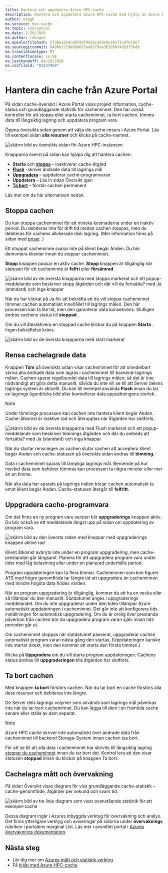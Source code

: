 ```yaml
---
title: Hantera och uppdatera Azure HPC-cache
description: Hantera och uppdatera Azure HPC-cache med hjälp av Azure Portal
author: ekpgh
ms.service: hpc-cache
ms.topic: conceptual
ms.date: 1/29/2020
ms.author: rohogue
ms.openlocfilehash: 57d6a2024cd6fd979426ca5de5e261f110f6156f
ms.sourcegitcommit: 849bb1729b89d075eed579aa36395bf4d29f3bd9
ms.translationtype: MT
ms.contentlocale: sv-SE
ms.lasthandoff: 04/28/2020
ms.locfileid: "81537958"
---
```

# <a name="manage-your-cache-from-the-azure-portal"></a>Hantera din cache från Azure Portal

På sidan cache-översikt i Azure Portal visas projekt information, cache-status och grundläggande statistik för cacheminnet. Den har också kontroller för att stoppa eller starta cacheminnet, ta bort cachen, tömma data till långsiktig lagring och uppdatera program vara.

Öppna översikts sidan genom att välja din cache-resurs i Azure Portal. Läs till exempel sidan **alla resurser** och klicka på cache-namnet.

![skärm bild av översikts sidan för Azure HPC-instansen](media/hpc-cache-overview.png)

Knapparna överst på sidan kan hjälpa dig att hantera cachen:

* **Starta** och [**stoppa**](#stop-the-cache) – inaktiverar cache-åtgärd
* [**Flush**](#flush-cached-data) -skriver ändrade data till lagrings mål
* [**Uppgradera**](#upgrade-cache-software) – uppdaterar cache-programvaran
* **Uppdatera** – Läs in sidan Översikt igen
* [**Ta bort**](#delete-the-cache) – förstör cachen permanent

Läs mer om de här alternativen nedan.

## <a name="stop-the-cache"></a>Stoppa cachen

Du kan stoppa cacheminnet för att minska kostnaderna under en inaktiv period. Du debiteras inte för drift tid medan cachen stoppas, men du debiteras för cachens allokerade disk lagring. (Mer information finns på sidan med [priser](https://aka.ms/hpc-cache-pricing) .)

Ett stoppat cacheminne svarar inte på klient begär Anden. Du bör demontera klienter innan du stoppar cacheminnet.

**Stopp** knappen pausar en aktiv cache. **Stopp** knappen är tillgänglig när statusen för ett cacheminne är **felfri** eller **försämrad**.

![skärm bild av de översta knapparna med stoppa markerat och ett popup-meddelande som beskriver stopp åtgärden och där vill du fortsätta? med Ja (standard) och inga knappar](media/stop-cache.png)

När du har klickat på Ja för att bekräfta att du vill stoppa cacheminnet tömmer cachen automatiskt innehållet till lagrings målen. Den här processen kan ta lite tid, men den garanterar data konsekvens. Slutligen ändras cachens status till **stoppad**.

Om du vill återaktivera en stoppad cache klickar du på knappen **Starta** . Ingen bekräftelse krävs.

![skärm bild av de översta knapparna med start markerat](media/start-cache.png)

## <a name="flush-cached-data"></a>Rensa cachelagrade data

Knappen **Töm** på översikts sidan visar cacheminnet för att omedelbart skriva alla ändrade data som lagras i cacheminnet till backend-lagrings målen. Cachen sparar regelbundet data till lagrings målen, så det är inte nödvändigt att göra detta manuellt, såvida du inte vill se till att Server delens lagrings system är aktuellt. Du kan till exempel använda **Flush** innan du tar en lagrings ögonblicks bild eller kontrollerar data uppsättningens storlek.

> [!NOTE]
> Under tömnings processen kan cachen inte hantera klient begär Anden. Cache-åtkomst är inaktive rad och återupptas när åtgärden har slutförts.

![skärm bild av de översta knapparna med Flush markerat och ett popup-meddelande som beskriver tömnings åtgärden och där du ombeds att fortsätta? med Ja (standard) och inga knappar](media/hpc-cache-flush.png)

När du startar rensningen av cachen slutar cachen att acceptera klient begär Anden och cache-statusen på översikts sidan ändras till **tömning**.

Data i cacheminnet sparas till lämpliga lagrings mål. Beroende på hur mycket data som behöver tömmas kan processen ta några minuter eller mer än en timme.

När alla data har sparats på lagrings målen börjar cachen automatiskt ta emot klient begär Anden. Cache-statusen återgår till **felfritt**.

## <a name="upgrade-cache-software"></a>Uppgradera cache-programvara

Om det finns en ny program varu version blir **uppgraderings** knappen aktiv. Du bör också se ett meddelande längst upp på sidan om uppdatering av program vara.

![skärm bild av den översta raden med knappar med uppgraderings knappen aktive rad](media/hpc-cache-upgrade-button.png)

Klient åtkomst avbryts inte under en program uppgradering, men cache-prestandan går långsamt. Planera för att uppgradera program vara under tider med låg belastning eller under en planerad underhålls period.

Program uppdateringen kan ta flera timmar. Cacheminnen som kon figurer ATS med högre genomflöde tar längre tid att uppgradera än cacheminnen med mindre högsta data flödes värden.

När en program uppgradering är tillgänglig, kommer du att ha en vecka eller så tillämpar du den manuellt. Slutdatumet anges i uppgraderings meddelandet. Om du inte uppgraderar under den tiden tillämpar Azure automatiskt uppdateringen i cacheminnet. Det går inte att konfigurera tids inställningen för automatisk uppgradering. Om du är orolig över prestanda påverkan från cachen bör du uppgradera program varan själv innan tids perioden går ut.

Om cacheminnet stoppas när slutdatumet passerat, uppgraderar cachen automatiskt program varan nästa gång den startas. (Uppdateringen kanske inte startar direkt, men den kommer att starta den första timmen.)

Klicka på **Uppgradera** om du vill starta program uppdateringen. Cachens status ändras till **uppgraderingen** tills åtgärden har slutförts.

## <a name="delete-the-cache"></a>Ta bort cachen

Med knappen **ta bort** förstörs cachen. När du tar bort en cache förstörs alla dess resurser och debiteras inte längre.

De Server dels lagrings volymer som används som lagrings mål påverkas inte när du tar bort cacheminnet. Du kan lägga till dem i en framtida cache senare eller ställa av dem separat.

> [!NOTE]
> Azure HPC cache skriver inte automatiskt över ändrade data från cacheminnet till backend Storage-System innan cachen tas bort.
>
> För att se till att alla data i cacheminnet har skrivits till långsiktig lagring [stoppar du cacheminnet](#stop-the-cache) innan du tar bort det. Kontrol lera att den visar statusen **stoppad** innan du klickar på knappen Ta bort.

## <a name="cache-metrics-and-monitoring"></a>Cachelagra mått och övervakning

På sidan Översikt visas diagram för viss grundläggande cache-statistik – cache-genomflöde, åtgärder per sekund och svars tid.

![skärm bild av tre linje diagram som visar ovanstående statistik för ett exempel-cache](media/hpc-cache-overview-stats.png)

Dessa diagram ingår i Azures inbyggda verktyg för övervakning och analys. Det finns ytterligare verktyg och aviseringar på sidorna under **övervaknings** rubriken i portalens marginal List. Läs mer i avsnittet portal i [Azures övervaknings dokumentation](../azure-monitor/insights/monitor-azure-resource.md#monitoring-in-the-azure-portal).

## <a name="next-steps"></a>Nästa steg

* Lär dig mer om [Azures mått och statistik verktyg](../azure-monitor/index.yml)
* Få [hjälp med Azure HPC-cache](hpc-cache-support-ticket.md)
